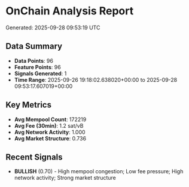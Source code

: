 # OnChain Analysis Report
Generated: 2025-09-28 09:53:19 UTC

## Data Summary
- **Data Points**: 96
- **Feature Points**: 96
- **Signals Generated**: 1
- **Time Range**: 2025-09-26 19:18:02.638020+00:00 to 2025-09-28 09:53:17.607019+00:00

## Key Metrics
- **Avg Mempool Count**: 172219
- **Avg Fee (30min)**: 1.2 sat/vB
- **Avg Network Activity**: 1.000
- **Avg Market Structure**: 0.736

## Recent Signals
- **BULLISH** (0.70) - High mempool congestion; Low fee pressure; High network activity; Strong market structure

